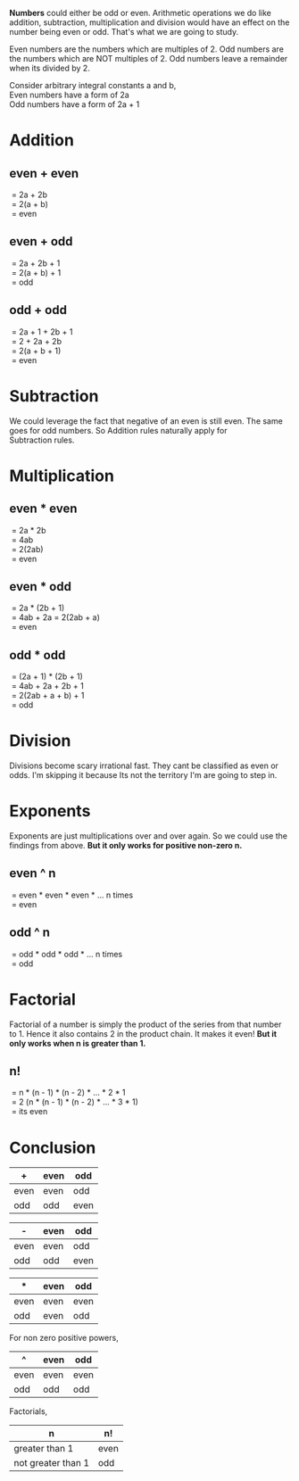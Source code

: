 **Numbers** could either be odd or even. Arithmetic operations we do like addition, subtraction, multiplication and division would have an effect on the number being even or odd. That's what we are going to study.<br> 
 
Even numbers are the numbers which are multiples of 2. Odd numbers are the numbers which are NOT multiples of 2. Odd numbers leave a remainder when its divided by 2.<br> 
 
Consider arbitrary integral constants a and b,<br> 
Even numbers have a form of 2a<br> 
Odd numbers have a form of 2a + 1<br> 
 
# Addition<br> 
 
## even + even<br> 
 
 = 2a + 2b<br> 
 = 2(a + b)<br> 
 = even<br> 
 
## even + odd<br> 
 
 = 2a + 2b + 1<br> 
 = 2(a + b) + 1<br> 
 = odd<br> 
 
## odd + odd<br> 
 
 = 2a + 1 + 2b + 1<br> 
 = 2 + 2a + 2b<br> 
 = 2(a + b + 1)<br> 
 = even<br> 
 
# Subtraction<br> 
 
We could leverage the fact that negative of an even is still even. The same goes for odd numbers. So Addition rules naturally apply for<br> 
Subtraction rules.<br> 
 
# Multiplication<br> 
 
## even * even<br> 
 
 = 2a * 2b<br> 
 = 4ab<br> 
 = 2(2ab)<br> 
 = even<br> 
 
## even * odd<br> 
 
 = 2a * (2b + 1)<br> 
 = 4ab + 2a = 2(2ab + a)<br> 
 = even<br> 
 
## odd * odd<br> 
 
 = (2a + 1) * (2b + 1)<br> 
 = 4ab + 2a + 2b + 1<br> 
 = 2(2ab + a + b) + 1<br> 
 = odd<br> 
 
# Division<br> 
 
Divisions become scary irrational fast. They cant be classified as even or odds. I'm skipping it because Its not the territory I'm are going to step in.<br> 
 
# Exponents<br> 
 
Exponents are just multiplications over and over again. So we could use the findings from above. **But it only works for positive non-zero n.**<br> 
 
## even ^ n<br> 
 
 = even * even * even * ... n times<br> 
 = even<br> 
 
## odd ^ n<br> 
 
 = odd * odd * odd * ... n times<br> 
 = odd<br> 
 
# Factorial<br> 
Factorial of a number is simply the product of the series from that number to 1. Hence it also contains 2 in the product chain. It makes it even! **But it only works when n is greater than 1.**<br> 
 
## n!<br> 
 = n * (n - 1) * (n - 2) * ... * 2 * 1<br> 
 = 2 (n * (n - 1) * (n - 2) * ... * 3 * 1)<br> 
 = its even<br> 

# Conclusion

| +    | even | odd  |
|------|------|------|
| even | even | odd  |
| odd  | odd  | even |

| -    | even | odd  |
|------|------|------|
| even | even | odd  |
| odd  | odd  | even |

| *    | even | odd  |
|------|------|------|
| even | even | even |
| odd  | even | odd  |

For non zero positive powers,

| ^    | even | odd  |
|------|------|------|
| even | even | even |
| odd  | odd  | odd  |

Factorials,

| n                  | n!   |
|--------------------|------|
| greater than 1     | even |
| not greater than 1 | odd  |
